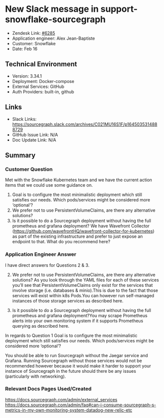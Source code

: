 
# New Slack message in support-snowflake-sourcegraph <!-- Ticket Title  Hint: include keywords to make it searchable -->

- Zendesk Link: [#6285](https://sourcegraph.zendesk.com/agent/tickets/6285)
- Application engineer: Alex Jean-Baptiste
- Customer: Snowflake <!-- Redact if this contains personally identifying information -->
- Date: Feb 16

<!-- Data populated from integration, speak to Ben Gordon or Michael Bali if not working -->
<!-- During Internal team trial, fill missing data manually (we are waiting for all data to sync) -->

## Technical Environment
- Version: ​3.34.1
- Deployment: Docker-compose
- External Services: GitHub
- Auth Providers: built-in, github


## Links
<!-- Data for application engineer manual entry -->
- Slack Links: https://sourcegraph.slack.com/archives/C021MU16S1F/p1645035314888729
- GitHub Issue Link: N/A
- Doc Update Link: N/A

## Summary
### Customer Question

Met with the Snowflake Kubernetes team and we have the current action items that we could use some guidance on.

1. Goal is to configure the most minimalistic deployment which still satisfies our needs. Which pods/services might be considered more ‘optional’?
2. We prefer not to use PersistentVolumeClaims, are there any alternative solutions?
3. Is it possible to do a Sourcegraph deployment without having the full prometheus and grafana deployment? We have Wavefront Collector (https://github.com/wavefrontHQ/wavefront-collector-for-kubernetes) as part of the existing infrastructure and prefer to just expose an endpoint to that. What do you recommend here?

### Application Engineer Answer

I have direct answers for Questions 2 & 3.

2. We prefer not to use PersistentVolumeClaims, are there any alternative solutions?
As you look through the YAML files for each of these services you’ll see that PersistentVolumeClaims only exist for the services that involve storage (i.e. databases & minio).This is due to the fact that those services will exist within k8s Pods.You can however run self-managed instances of those storage services as described here.

3. Is it possible to do a Sourcegraph deployment without having the full prometheus and grafana deployment?You may scrape Prometheus alerts into your own monitoring system if it supports Prometheus querying as described here.

In regards to Question 1
Goal is to configure the most minimalistic deployment which still satisfies our needs. Which pods/services might be considered more ‘optional’?

You should be able to run Sourcegraph without the Jaegar service and Grafana. Running Sourcegraph without those services would not be recommended however because it would make it harder to support your instance of Sourcegraph in the future should there be any issues (particularly with networking).

### Relevant Docs Pages Used/Created
https://docs.sourcegraph.com/admin/external_services
https://docs.sourcegraph.com/admin/faq#can-i-consume-sourcegraph-s-metrics-in-my-own-monitoring-system-datadog-new-relic-etc


<!-- Once complete, upload a copy to https://github.com/sourcegraph/support-tools-internal/tree/main/resolved-tickets as a .md file -->
<!-- Name the file 6285.md -->
